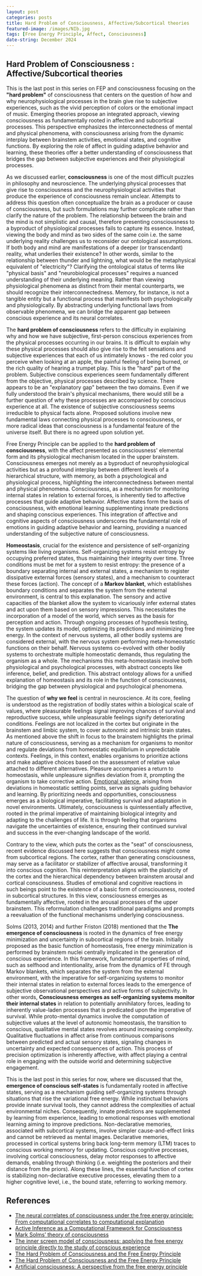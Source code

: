 ```yaml
---
layout: post
categories: posts
title: Hard Problem of Consciousness, Affective/Subcortical theories
featured-image: /images/NIb.jpg
tags: [Free Energy Principle, Affect, Consciousness]
date-string: December 2024
---
```


## Hard Problem of Consciousness : Affective/Subcortical theories 

This is the last post in this series on FEP and consciousness focusing on the **"hard problem"** of consciousness that centers on the question of how and why neurophysiological processes in the brain give rise to subjective experiences, such as the vivid perception of colors or the emotional impact of music. Emerging theories propose an integrated approach, viewing consciousness as fundamentally rooted in affective and subcortical processes. This perspective emphasizes the interconnectedness of mental and physical phenomena, with consciousness arising from the dynamic interplay between brainstem activities, emotional states, and cognitive functions. By exploring the role of affect in guiding adaptive behavior and learning, these theories offer a better understanding of consciousness that bridges the gap between subjective experiences and their physiological processes.

As we discussed earlier, **consciousness** is one of the most difficult puzzles in philosophy and neuroscience. The underlying physical processes that give rise to consciousness and the neurophysiological activities that produce the experience of consciousness remain unclear. Attempts to address this question often conceptualize the brain as a producer or cause of consciousness, but such formulations may further complicate rather than clarify the nature of the problem. The relationship between the brain and the mind is not simplistic and causal, therefore presenting consciousness to a byproduct of physiological processes fails to capture its essence. Instead, viewing the body and mind as two sides of the same coin i.e. the same underlying reality challenges us to reconsider our ontological assumptions. If both body and mind are manifestations of a deeper (or transcendant) reality, what underlies their existence? In other words, similar to the relationship between thunder and lightning, what would be the metaphysical equivalent of "electricity"? Clarifying the ontological status of terms like "physical basis" and "neurobiological processes" requires a nuanced understanding of their underlying meaning. Rather than viewing physiological phenomena as distinct from their mental counterparts, we should recognize their interconnectedness. Memory, for instance, is not a tangible entity but a functional process that manifests both psychologically and physiologically. By abstracting underlying functional laws from observable phenomena, we can bridge the apparent gap between conscious experience and its neural correlates.

The **hard problem of consciousness** refers to the difficulty in explaining why and how we have subjective, first-person conscious experiences from the physical processes occurring in our brains.  It is difficult to explain why these physical processes should also give rise to the felt sensations and subjective experiences that each of us intimately knows - the red color you perceive when looking at an apple, the painful feeling of being burned, or the rich quality of hearing a trumpet play. This is the "hard" part of the problem. Subjective conscious experiences seem fundamentally different from the objective, physical processes described by science. There appears to be an "explanatory gap" between the two domains. Even if we fully understood the brain's physical mechanisms, there would still be a further question of why these processes are accompanied by conscious experience at all. The existence of subjective consciousness seems irreducible to physical facts alone. Proposed solutions involve new fundamental laws connecting physical processes to consciousness, or more radical ideas that consciousness is a fundamental feature of the universe itself. But there is no agreed upon solution yet. 

Free Energy Principle can be applied to the **hard problem of consciousness**, with the affect presented as consciousness' elemental form and its physiological mechanism located in the upper brainstem. Consciousness emerges not merely as a byproduct of neurophysiological activities but as a profound interplay between different levels of a hierarchical structure, with memory, as both a psychological and physiological process, highlighting the interconnectedness between mental and physical phenomena. Consciousness, as a mechanism for monitoring internal states in relation to external forces, is inherently tied to affective processes that guide adaptive behavior. Affective states form the basis of consciousness, with emotional learning supplementing innate predictions and shaping conscious experiences. This integration of affective and cognitive aspects of consciousness underscores the fundamental role of emotions in guiding adaptive behavior and learning, providing a nuanced understanding of the subjective nature of consciousness. 

**Homeostasis**, crucial for the existence and persistence of self-organizing systems like living organisms. Self-organizing systems resist entropy by occupying preferred states, thus maintaining their integrity over time. Three conditions must be met for a system to resist entropy: the presence of a boundary separating internal and external states, a mechanism to register dissipative external forces (sensory states), and a mechanism to counteract these forces (action). The concept of a **Markov blanket**, which establishes boundary conditions and separates the system from the external environment, is central to this explanation. The sensory and active capacities of the blanket allow the system to vicariously infer external states and act upon them based on sensory impressions. This necessitates the incorporation of a model of the world, which serves as the basis for perception and action. Through ongoing processes of hypothesis testing, the system updates its model, optimizing its predictions and minimizing free energy. In the context of nervous systems, all other bodily systems are considered external, with the nervous system performing meta-homeostatic functions on their behalf. Nervous systems co-evolved with other bodily systems to orchestrate multiple homeostatic demands, thus regulating the organism as a whole. The mechanisms this meta-homeostasis involve both physiological and psychological processes, with abstract concepts like inference, belief, and prediction. This abstract ontology allows for a unified explanation of homeostasis and its role in the function of consciousness, bridging the gap between physiological and psychological phenomena.

The question of **why we feel** is central in neuroscience. At its core, feeling is understood as the registration of bodily states within a biological scale of values, where pleasurable feelings signal improving chances of survival and reproductive success, while unpleasurable feelings signify deteriorating conditions. Feelings are not localized in the cortex but originate in the brainstem and limbic system, to cover autonomic and intrinsic brain states. As mentioned above the shift in focus to the brainstem highlights the primal nature of consciousness, serving as a mechanism for organisms to monitor and regulate deviations from homeostatic equilibrium in unpredictable contexts. Feelings, in this context, enables organisms to prioritize actions and make adaptive choices based on the assessment of relative value attached to different alternatives. Pleasure accompanies a return to homeostasis, while unpleasure signifies deviation from it, prompting the organism to take corrective action. [Emotional valence](https://kamran-afzali.github.io/posts/2024-06-30/fep_emotion.html), arising from deviations in homeostatic settling points, serve as signals guiding behavior and learning. By prioritizing needs and opportunities, consciousness emerges as a biological imperative, facilitating survival and adaptation in novel environments. Ultimately, consciousness is quintessentially affective, rooted in the primal imperative of maintaining biological integrity and adapting to the challenges of life. It is through feeling that organisms navigate the uncertainties of existence, ensuring their continued survival and success in the ever-changing landscape of the world.

Contrary to the view, which puts the cortex as the "seat" of consciousness, recent evidence discussed here suggests that consciousness might come from subcortical regions. The cortex, rather than generating consciousness, may serve as a facilitator or stabilizer of affective arousal, transforming it into conscious cognition. This reinterpretation aligns with the plasticity of the cortex and the hierarchical dependency between brainstem arousal and cortical consciousness. Studies of emotional and cognitive reactions in such beings point to the existence of a basic form of consciousness, rooted in subcortical structures. In this view, consciousness emerges as fundamentally affective, rooted in the arousal processes of the upper brainstem. This reformulation challenges traditional paradigms and prompts a reevaluation of the functional mechanisms underlying consciousness. 

Solms (2013, 2014) and further Friston (2018) mentioned that the  **The emergence of consciousness** is rooted in the dynamics of free energy minimization and uncertainty in subcortical regions of the brain. Initially proposed as the basic function of homeostasis, free energy minimization is performed by brainstem nuclei centrally implicated in the generation of conscious experience. In this framework, fundamental properties of mind, such as selfhood and intentionality, arise from the dynamics of FE through Markov blankets, which separates the system from the external environment, with the imperative for self-organizing systems to monitor their internal states in relation to external forces leads to the emergence of subjective observational perspectives and active forms of subjectivity. In other words, **Consciousness emerges as self-organizing systems monitor their internal states** in relation to potentially annihilatory forces, leading to inherently value-laden processes that is predicated upon the imperative of survival. While proto-mental dynamics involve the computation of subjective values at the level of autonomic homeostasis, the transition to conscious, qualitative mental states revolves around increasing complexity. Qualitative fluctuations in affect arise from continuous comparisons between predicted and actual sensory states, signaling changes in uncertainty and expected consequences of action. This process of precision optimization is inherently affective, with affect playing a central role in engaging with the outside world and determining subjective engagement.


This is the last post in this series for now, where we discussed that the, **emergence of conscious self-states** is fundamentally rooted in affective states, serving as a mechanism guiding self-organizing systems through situations that rise the variational free energy. While instinctual behaviors provide innate survival tools, they cannot address the complexities of actual environmental niches. Consequently, innate predictions are supplemented by learning from experience, leading to emotional responses with emotional learning aiming to improve predictions. Non-declarative memories, associated with subcortical systems, involve simpler cause-and-effect links and cannot be retrieved as mental images. Declarative memories, processed in cortical systems bring back long-term memory (LTM) traces to conscious working memory for updating. Conscious cognitive processes, involving cortical consciousness, delay motor responses to affective demands, enabling through thinking (i.e. weighting the posteriors and their distance from the priors). Along these lines, the essential function of cortex is stabilizing non-declarative executive processes, elevating them to a higher cognitive level, i.e., the bound state, referring to working memory. 


## References

- [The neural correlates of consciousness under the free energy principle: From computational correlates to computational explanation](https://www.researchgate.net/publication/354961263_The_neural_correlates_of_consciousness_under_the_free_energy_principle_From_computational_correlates_to_computational_explanation)
- [Active Inference as a Computational Framework for Consciousness](https://link.springer.com/article/10.1007/s13164-021-00579-w) 
- [Mark Solms’ theory of consciousness](https://selfawarepatterns.com/2021/02/25/mark-solms-theory-of-consciousness/) 
- [The inner screen model of consciousness: applying the free energy principle directly to the study of conscious experience](https://www.researchgate.net/publication/370494846_The_inner_screen_model_of_consciousness_applying_the_free_energy_principle_directly_to_the_study_of_conscious_experience) 
- [The Hard Problem of Consciousness and the Free Energy Principle](https://www.ncbi.nlm.nih.gov/pmc/articles/PMC6363942/)
- [The Hard Problem of Consciousness and the Free Energy Principle ](https://www.frontiersin.org/journals/psychology/articles/10.3389/fpsyg.2018.02714/full)
- [Artificial consciousness: A perspective from the free energy principle](https://philarchive.org/archive/WIECLL) 
